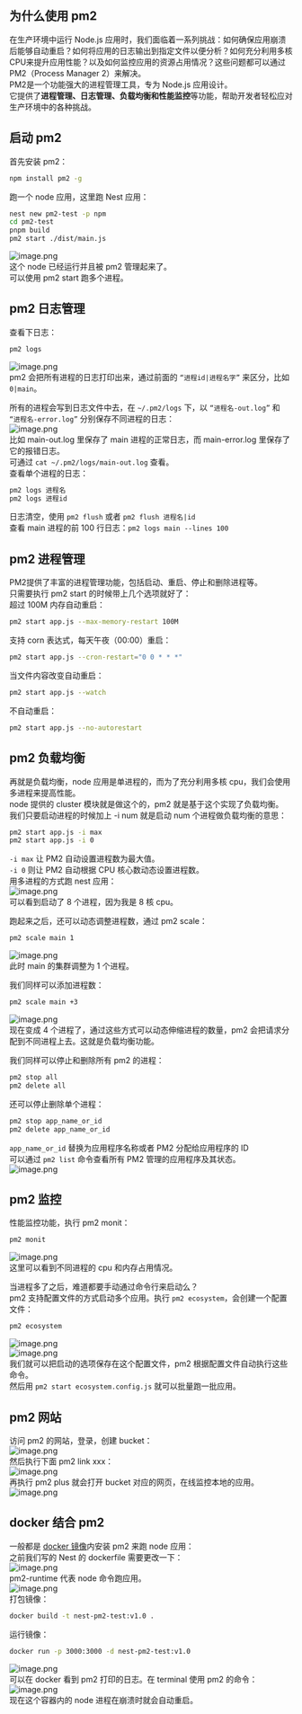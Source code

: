 ## 为什么使用 pm2
在生产环境中运行 Node.js 应用时，我们面临着一系列挑战：如何确保应用崩溃后能够自动重启？如何将应用的日志输出到指定文件以便分析？如何充分利用多核CPU来提升应用性能？以及如何监控应用的资源占用情况？这些问题都可以通过PM2（Process Manager 2）来解决。<br />PM2是一个功能强大的进程管理工具，专为 Node.js 应用设计。<br />它提供了**进程管理、日志管理、负载均衡和性能监控**等功能，帮助开发者轻松应对生产环境中的各种挑战。

## 启动 pm2
首先安装 pm2：
```bash
npm install pm2 -g
```
跑一个 node 应用，这里跑 Nest 应用：
```bash
nest new pm2-test -p npm
cd pm2-test
pnpm build
pm2 start ./dist/main.js
```
![image.png](https://cdn.nlark.com/yuque/0/2023/png/21596389/1687420231746-781a474d-3079-4d5c-9728-44441c6373c7.png#averageHue=%23333333&clientId=u7e94e0bc-3bfd-4&from=paste&height=129&id=u00353960&originHeight=258&originWidth=1882&originalType=binary&ratio=2&rotation=0&showTitle=false&size=51283&status=done&style=none&taskId=u259e951a-9a9c-459a-a38e-7ec9e09f79f&title=&width=941)<br />这个 node 已经运行并且被 pm2 管理起来了。<br />可以使用 pm2 start 跑多个进程。

## pm2 日志管理
查看下日志：
```bash
pm2 logs
```
![image.png](https://cdn.nlark.com/yuque/0/2023/png/21596389/1687420368207-6acf6530-5d8b-43b7-afdb-b65eccfffbd8.png#averageHue=%23373737&clientId=u7e94e0bc-3bfd-4&from=paste&height=387&id=u3ff35504&originHeight=992&originWidth=1676&originalType=binary&ratio=2&rotation=0&showTitle=false&size=421050&status=done&style=none&taskId=u3dc637e7-d0b6-4329-860c-2610ef08b39&title=&width=653)<br />pm2 会把所有进程的日志打印出来，通过前面的 `“进程id|进程名字”` 来区分，比如 `0|main`。

所有的进程会写到日志文件中去，在 `~/.pm2/logs` 下，以 `“进程名-out.log”` 和 `“进程名-error.log”` 分别保存不同进程的日志：<br />![image.png](https://cdn.nlark.com/yuque/0/2023/png/21596389/1687420562326-daa697c3-01ee-40bf-bf6b-e87da06f66c7.png#averageHue=%23fbf5e2&clientId=u7e94e0bc-3bfd-4&from=paste&height=55&id=u5cda62e9&originHeight=110&originWidth=1102&originalType=binary&ratio=2&rotation=0&showTitle=false&size=21759&status=done&style=none&taskId=u6bcbbd0e-a835-4877-b19d-bdd44d5cd47&title=&width=551)<br />比如 main-out.log 里保存了 main 进程的正常日志，而 main-error.log 里保存了它的报错日志。<br />可通过 `cat ~/.pm2/logs/main-out.log` 查看。<br />查看单个进程的日志：
```bash
pm2 logs 进程名
pm2 logs 进程id
```
日志清空，使用 `pm2 flush` 或者 `pm2 flush 进程名|id`<br />查看 main 进程的前 100 行日志：`pm2 logs main --lines 100`

## pm2 进程管理
PM2提供了丰富的进程管理功能，包括启动、重启、停止和删除进程等。<br />只需要执行 pm2 start 的时候带上几个选项就好了：<br />超过 100M 内存自动重启：
```bash
pm2 start app.js --max-memory-restart 100M
```
支持 corn 表达式，每天午夜（00:00）重启：
```bash
pm2 start app.js --cron-restart="0 0 * * *"
```
当文件内容改变自动重启：
```bash
pm2 start app.js --watch
```
不自动重启：
```bash
pm2 start app.js --no-autorestart
```


## pm2 负载均衡
再就是负载均衡，node 应用是单进程的，而为了充分利用多核 cpu，我们会使用多进程来提高性能。<br />node 提供的 cluster 模块就是做这个的，pm2 就是基于这个实现了负载均衡。<br />我们只要启动进程的时候加上 -i num 就是启动 num 个进程做负载均衡的意思：
```bash
pm2 start app.js -i max 
pm2 start app.js -i 0
```
`-i max` 让 PM2 自动设置进程数为最大值。<br />`-i 0` 则让 PM2 自动根据 CPU 核心数动态设置进程数。<br />用多进程的方式跑 nest 应用：<br />![image.png](https://cdn.nlark.com/yuque/0/2023/png/21596389/1687421598381-87bb54c7-7747-45bd-a3ad-c6ea3803c37f.png#averageHue=%23363636&clientId=u7e94e0bc-3bfd-4&from=paste&height=199&id=ua8ae01ca&originHeight=422&originWidth=1890&originalType=binary&ratio=2&rotation=0&showTitle=false&size=138577&status=done&style=none&taskId=u8f73f7b9-dbc4-4920-8b11-0d6b4586105&title=&width=892)<br />可以看到启动了 8 个进程，因为我是 8 核 cpu。

跑起来之后，还可以动态调整进程数，通过 pm2 scale：
```bash
pm2 scale main 1
```
![image.png](https://cdn.nlark.com/yuque/0/2023/png/21596389/1687421678792-34156d9b-4228-4526-96eb-9172e0a511c1.png#averageHue=%23323232&clientId=u7e94e0bc-3bfd-4&from=paste&height=251&id=ucbad356b&originHeight=558&originWidth=1894&originalType=binary&ratio=2&rotation=0&showTitle=false&size=117311&status=done&style=none&taskId=u07e2ab28-c09c-4d73-848f-2f3d8c01920&title=&width=851)<br />此时 main 的集群调整为 1 个进程。

我们同样可以添加进程数：
```bash
pm2 scale main +3
```
![image.png](https://cdn.nlark.com/yuque/0/2023/png/21596389/1687421758098-eccddf7e-55fd-4113-8cbe-ffee93b58ee5.png#averageHue=%23333333&clientId=u7e94e0bc-3bfd-4&from=paste&height=165&id=udf9e584d&originHeight=330&originWidth=1872&originalType=binary&ratio=2&rotation=0&showTitle=false&size=88482&status=done&style=none&taskId=u44f60c38-5e6a-4d49-a0e9-9302c084bf4&title=&width=936)<br />现在变成 4 个进程了，通过这些方式可以动态伸缩进程的数量，pm2 会把请求分配到不同进程上去。这就是负载均衡功能。

我们同样可以停止和删除所有 pm2 的进程：
```bash
pm2 stop all
pm2 delete all
```
还可以停止删除单个进程：
```bash
pm2 stop app_name_or_id
pm2 delete app_name_or_id
```
`app_name_or_id` 替换为应用程序名称或者 PM2 分配给应用程序的 ID<br />可以通过 `pm2 list` 命令查看所有 PM2 管理的应用程序及其状态。<br />![image.png](https://cdn.nlark.com/yuque/0/2024/png/21596389/1709386931934-33f89b75-9f84-40a4-9b6b-d98cb33c9b6e.png#averageHue=%23363636&clientId=u572965dd-ab04-4&from=paste&height=109&id=u8f050511&originHeight=218&originWidth=2132&originalType=binary&ratio=2&rotation=0&showTitle=false&size=51353&status=done&style=none&taskId=uc74637a6-4008-4238-81d8-1899f70372a&title=&width=1066)

## pm2 监控
性能监控功能，执行 pm2 monit：
```bash
pm2 monit
```
![image.png](https://cdn.nlark.com/yuque/0/2023/png/21596389/1687423371147-71698df3-a866-439b-9165-b127562e4a17.png#averageHue=%232d2d2d&clientId=u7e94e0bc-3bfd-4&from=paste&height=447&id=u0acb6d6f&originHeight=1146&originWidth=2184&originalType=binary&ratio=2&rotation=0&showTitle=false&size=118059&status=done&style=none&taskId=ub5788ac5-3d19-408f-94fb-470dd56a61f&title=&width=851)<br />这里可以看到不同进程的 cpu 和内存占用情况。

当进程多了之后，难道都要手动通过命令行来启动么？<br />pm2 支持配置文件的方式启动多个应用。执行 `pm2 ecosystem`，会创建一个配置文件：
```bash
pm2 ecosystem
```
![image.png](https://cdn.nlark.com/yuque/0/2023/png/21596389/1687423506082-0489f18b-3e6f-40d5-9949-191024cc1696.png#averageHue=%23454545&clientId=u7e94e0bc-3bfd-4&from=paste&height=30&id=ud547d856&originHeight=60&originWidth=1160&originalType=binary&ratio=2&rotation=0&showTitle=false&size=15974&status=done&style=none&taskId=uecc873ab-f86d-472c-af94-44301661d23&title=&width=580)<br />![image.png](https://cdn.nlark.com/yuque/0/2023/png/21596389/1687423573330-eb8287b5-380e-4f76-83bd-47240446bb49.png#averageHue=%232c2c2b&clientId=u7e94e0bc-3bfd-4&from=paste&height=453&id=u2ea86bf3&originHeight=1498&originWidth=1748&originalType=binary&ratio=2&rotation=0&showTitle=false&size=172554&status=done&style=none&taskId=ue6a81b4c-d811-4e14-9a4a-cfd6322b373&title=&width=529)<br />我们就可以把启动的选项保存在这个配置文件，pm2 根据配置文件自动执行这些命令。<br />然后用 `pm2 start ecosystem.config.js` 就可以批量跑一批应用。


## pm2 网站

访问 pm2 的网站，登录，创建 bucket：<br />![image.png](https://cdn.nlark.com/yuque/0/2023/png/21596389/1687425060757-89c5a6c3-b34f-4e9b-b478-33d5173f91b7.png#averageHue=%231f2a35&clientId=u7e94e0bc-3bfd-4&from=paste&height=544&id=uce3e9215&originHeight=1188&originWidth=2026&originalType=binary&ratio=2&rotation=0&showTitle=false&size=89986&status=done&style=none&taskId=udb9963f9-7e14-47c0-8d5b-c95493008cc&title=&width=927)<br />然后执行下面 pm2 link xxx：<br />![image.png](https://cdn.nlark.com/yuque/0/2023/png/21596389/1687425124265-631d4e94-3fa2-4739-9af4-c707095623d9.png#averageHue=%23232d38&clientId=u7e94e0bc-3bfd-4&from=paste&height=471&id=u68664fad&originHeight=1224&originWidth=2410&originalType=binary&ratio=2&rotation=0&showTitle=false&size=248737&status=done&style=none&taskId=u1cdccae3-4311-4901-9c33-e5abfaa1b65&title=&width=927)<br />再执行 pm2 plus 就会打开 bucket 对应的网页，在线监控本地的应用。<br />![image.png](https://cdn.nlark.com/yuque/0/2024/png/21596389/1709385222490-b6fdc7e3-81c0-4391-8e30-7e331db55dae.png#averageHue=%231d2833&clientId=ue4ab3092-c6d3-4&from=paste&height=342&id=u75535af7&originHeight=984&originWidth=2496&originalType=binary&ratio=2&rotation=0&showTitle=false&size=247568&status=done&style=none&taskId=u31b01b26-ec70-4594-9813-521a1d4277f&title=&width=867)


## docker 结合 pm2
一般都是 [docker 镜像](https://link.juejin.cn/?target=https%3A%2F%2Fgithub.com%2FUnitech%2Fpm2%2Fblob%2Fmaster%2Fexamples%2Fdocker-pm2%2FDockerfile)内安装 pm2 来跑 node 应用：<br />之前我们写的 Nest 的 dockerfile 需要更改一下：<br />![image.png](https://cdn.nlark.com/yuque/0/2023/png/21596389/1687428912169-bec80001-58a5-4b53-995d-3ed8d7462b35.png#averageHue=%232d2b2a&clientId=u7e94e0bc-3bfd-4&from=paste&height=380&id=udb9c0800&originHeight=932&originWidth=1334&originalType=binary&ratio=2&rotation=0&showTitle=false&size=105090&status=done&style=none&taskId=u4a1f8dc7-bd2b-4050-822b-abe17e1b83a&title=&width=544)<br />pm2-runtime 代表 node 命令跑应用。<br />![image.png](https://cdn.nlark.com/yuque/0/2024/png/21596389/1709386556910-f230f12e-0750-44c8-bff1-568299632755.png#averageHue=%232d2c2c&clientId=ue4ab3092-c6d3-4&from=paste&height=505&id=ub9224adc&originHeight=1010&originWidth=1804&originalType=binary&ratio=2&rotation=0&showTitle=false&size=160861&status=done&style=none&taskId=u570c2a58-b640-4cf5-b23b-8243bf25243&title=&width=902)<br />打包镜像：
```bash
docker build -t nest-pm2-test:v1.0 .
```
运行镜像：
```bash
docker run -p 3000:3000 -d nest-pm2-test:v1.0
```
![image.png](https://cdn.nlark.com/yuque/0/2024/png/21596389/1709386585818-53b999bd-70df-4d10-9a62-42c575f636d6.png#averageHue=%23eeeeee&clientId=ue4ab3092-c6d3-4&from=paste&height=85&id=uf6bbcf37&originHeight=170&originWidth=488&originalType=binary&ratio=2&rotation=0&showTitle=false&size=13281&status=done&style=none&taskId=u52621ee7-efad-44dd-9151-8996d2510d2&title=&width=244)<br />可以在 docker 看到 pm2 打印的日志。在 terminal 使用 pm2 的命令：<br />![image.png](https://cdn.nlark.com/yuque/0/2024/png/21596389/1709386617488-b69cd467-397c-4dc2-aa78-0a35a377a22e.png#averageHue=%238a8e89&clientId=ue4ab3092-c6d3-4&from=paste&height=408&id=u7b456e04&originHeight=1656&originWidth=2810&originalType=binary&ratio=2&rotation=0&showTitle=false&size=212178&status=done&style=none&taskId=u9b1af739-8221-45ea-97e2-c07a977f4fa&title=&width=693)<br />现在这个容器内的 node 进程在崩溃时就会自动重启。
